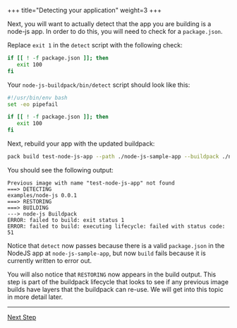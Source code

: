 +++
title="Detecting your application"
weight=3
+++

<!-- test:suite=create-buildpack;weight=3 -->

Next, you will want to actually detect that the app you are building is a node-js app. In order to do this, you will need to check for a `package.json`.

Replace `exit 1` in the `detect` script with the following check:

```bash
if [[ ! -f package.json ]]; then
   exit 100
fi
```

Your `node-js-buildpack/bin/detect`<!--+"{{open}}"+--> script should look like this:

<!-- test:file=node-js-buildpack/bin/detect -->
```bash
#!/usr/bin/env bash
set -eo pipefail

if [[ ! -f package.json ]]; then
   exit 100
fi
```

Next, rebuild your app with the updated buildpack:

<!-- test:exec;exit-code=1 -->
```bash
pack build test-node-js-app --path ./node-js-sample-app --buildpack ./node-js-buildpack
```
<!--+- "{{execute}}"+-->

You should see the following output:

```
Previous image with name "test-node-js-app" not found
===> DETECTING
examples/node-js 0.0.1
===> RESTORING
===> BUILDING
---> node-js Buildpack
ERROR: failed to build: exit status 1
ERROR: failed to build: executing lifecycle: failed with status code: 51
```

Notice that `detect` now passes because there is a valid `package.json` in the NodeJS app at `node-js-sample-app`, but now `build` fails because it is currently written to error out.

You will also notice that `RESTORING` now appears in the build output. This step is part of the buildpack lifecycle that looks to see if any previous image builds have layers that the buildpack can re-use. We will get into this topic in more detail later.

<!--+if false+-->
---

<a href="/docs/for-buildpack-authors/tutorials/basic-buildpack/04_build-app" class="button bg-pink">Next Step</a>
<!--+end+-->
